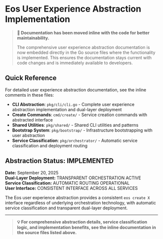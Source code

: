 # Eos User Experience Abstraction Implementation

> **📝 Documentation has been moved inline with the code for better maintainability.**
> 
> The comprehensive user experience abstraction documentation is now embedded directly in the Go source files where the functionality is implemented. This ensures the documentation stays current with code changes and is immediately available to developers.

## Quick Reference

For detailed user experience abstraction documentation, see the inline comments in these files:

- **CLI Abstraction**: `pkg/cli/cli.go` - Complete user experience abstraction implementation and dual-layer deployment
- **Create Commands**: `cmd/create/` - Service creation commands with abstracted interface
- **Shared Utilities**: `pkg/shared/` - Shared CLI utilities and patterns
- **Bootstrap System**: `pkg/bootstrap/` - Infrastructure bootstrapping with user abstraction
- **Service Classification**: `pkg/orchestrator/` - Automatic service classification and deployment routing

## Abstraction Status:  IMPLEMENTED

**Date:** September 20, 2025  
**Dual-Layer Deployment:**  TRANSPARENT ORCHESTRATION ACTIVE  
**Service Classification:**  AUTOMATIC ROUTING OPERATIONAL  
**User Interface:**  CONSISTENT INTERFACE ACROSS ALL SERVICES

The Eos user experience abstraction provides a consistent `eos create X` interface regardless of underlying orchestration technology, with automatic service classification and transparent dual-layer deployment.

---

> **💡 For comprehensive abstraction details, service classification logic, and implementation benefits, see the inline documentation in the source files listed above.**
